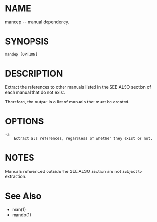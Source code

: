 # NAME
mandep -- manual dependency.

# SYNOPSIS

    mandep [OPTION]

# DESCRIPTION
Extract the references to other manuals listed in the SEE ALSO section of each manual that do not exist.

Therefore, the output is a list of manuals that must be created.

# OPTIONS

    -a
        Extract all references, regardless of whether they exist or not.

# NOTES
Manuals referenced outside the SEE ALSO section are not subject to extraction.

# See Also
- man(1)
- mandb(1)
